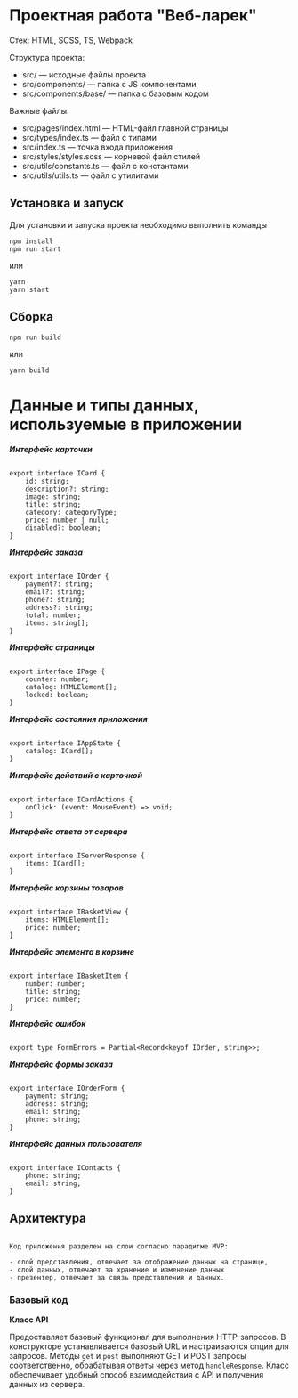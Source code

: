 # Проектная работа "Веб-ларек"

Стек: HTML, SCSS, TS, Webpack

Структура проекта:
- src/ — исходные файлы проекта
- src/components/ — папка с JS компонентами
- src/components/base/ — папка с базовым кодом

Важные файлы:
- src/pages/index.html — HTML-файл главной страницы
- src/types/index.ts — файл с типами
- src/index.ts — точка входа приложения
- src/styles/styles.scss — корневой файл стилей
- src/utils/constants.ts — файл с константами
- src/utils/utils.ts — файл с утилитами

## Установка и запуск
Для установки и запуска проекта необходимо выполнить команды

```
npm install
npm run start
```

или

```
yarn
yarn start
```
## Сборка

```
npm run build
```

или

```
yarn build

```

# Данные и типы данных, используемые в приложении


***Интерфейс карточки***

```

export interface ICard {
	id: string;
	description?: string;
	image: string;
	title: string;
	category: categoryType;
	price: number | null;
	disabled?: boolean;
}

```

***Интерфейс заказа***

```

export interface IOrder {
	payment?: string;
	email?: string;
	phone?: string;
	address?: string;
	total: number;
	items: string[];
}

```

***Интерфейс страницы***

```

export interface IPage {
	counter: number;
	catalog: HTMLElement[];
	locked: boolean;
}

```

***Интерфейс состояния приложения***

```

export interface IAppState {
	catalog: ICard[];
}

```

***Интерфейс действий с карточкой***

```

export interface ICardActions {
	onClick: (event: MouseEvent) => void;
}

```

***Интерфейс ответа от сервера***

```

export interface IServerResponse {
	items: ICard[];
}

```

***Интерфейс корзины товаров***

```

export interface IBasketView {
	items: HTMLElement[];
	price: number;
}

```

***Интерфейс элемента в корзине***

```

export interface IBasketItem {
	number: number;
	title: string;
	price: number;
}

```

***Интерфейс ошибок***

```

export type FormErrors = Partial<Record<keyof IOrder, string>>;

```

***Интерфейс формы заказа***

```

export interface IOrderForm {
	payment: string;
	address: string;
	email: string;
	phone: string;
}

```

***Интерфейс данных пользователя***

```

export interface IContacts {
	phone: string;
	email: string;
}

```
## Архитектура

```

Код приложения разделен на слои согласно парадигме MVP:

- слой представления, отвечает за отображение данных на странице,
- слой данных, отвечает за хранение и изменение данных
- презентер, отвечает за связь представления и данных.

```

### Базовый код

**Класс API**

Предоставляет базовый функционал для выполнения HTTP-запросов. В конструкторе устанавливается базовый URL и настраиваются опции для запросов. Методы `get` и `post` выполняют GET и POST запросы соответственно, обрабатывая ответы через метод `handleResponse`. Класс обеспечивает удобный способ взаимодействия с API и получения данных из сервера.	
